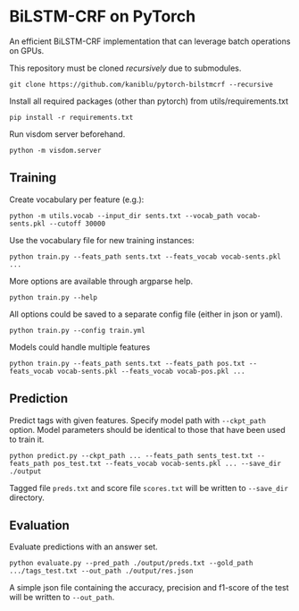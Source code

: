 # BiLSTM-CRF on PyTorch #

An efficient BiLSTM-CRF implementation that can leverage batch operations on
GPUs.

This repository must be cloned *recursively* due to submodules.

    git clone https://github.com/kaniblu/pytorch-bilstmcrf --recursive

Install all required packages (other than pytorch) from utils/requirements.txt

    pip install -r requirements.txt

Run visdom server beforehand.

    python -m visdom.server

## Training ##

Create vocabulary per feature (e.g.):

    python -m utils.vocab --input_dir sents.txt --vocab_path vocab-sents.pkl --cutoff 30000

Use the vocabulary file for new training instances:

    python train.py --feats_path sents.txt --feats_vocab vocab-sents.pkl ...

More options are available through argparse help.

    python train.py --help

All options could be saved to a separate config file (either in json or yaml).

    python train.py --config train.yml

Models could handle multiple features

    python train.py --feats_path sents.txt --feats_path pos.txt --feats_vocab vocab-sents.pkl --feats_vocab vocab-pos.pkl ...

## Prediction ##

Predict tags with given features. Specify model path with `--ckpt_path` option. Model parameters should be identical to those that have been used to train it.

    python predict.py --ckpt_path ... --feats_path sents_test.txt --feats_path pos_test.txt --feats_vocab vocab-sents.pkl ... --save_dir ./output
    
Tagged file `preds.txt` and score file `scores.txt` will be written to `--save_dir` directory.

## Evaluation ##

Evaluate predictions with an answer set.

    python evaluate.py --pred_path ./output/preds.txt --gold_path .../tags_test.txt --out_path ./output/res.json
    
A simple json file containing the accuracy, precision and f1-score of the test will be written to `--out_path`.

